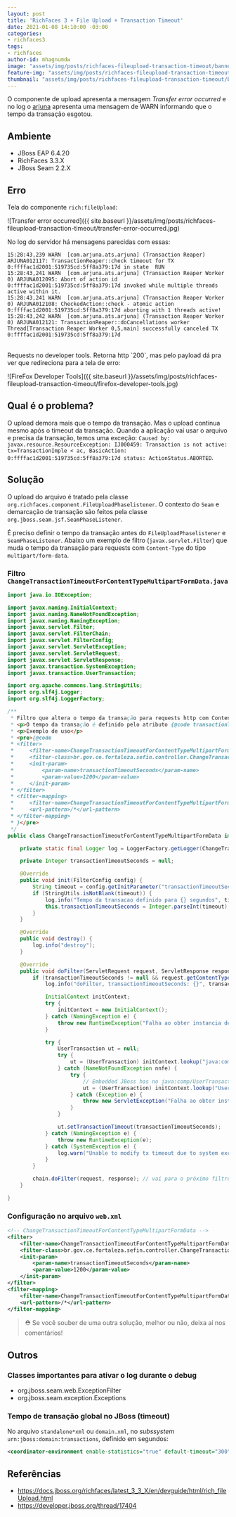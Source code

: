 ```yaml
---
layout: post
title: 'RichFaces 3 + File Upload + Transaction Timeout'
date: 2021-01-08 14:10:00 -03:00
categories:
- richfaces3
tags:
- richfaces
author-id: mhagnumdw
image: "assets/img/posts/richfaces-fileupload-transaction-timeout/banner.png"
feature-img: "assets/img/posts/richfaces-fileupload-transaction-timeout/banner.png"
thumbnail: "assets/img/posts/richfaces-fileupload-transaction-timeout/banner.png"
---
```


O componente de upload apresenta a mensagem _Transfer error occurred_ e no log o [arjuna](https://narayana.io/arjuna-core/index.html) apresenta uma mensagem de WARN informando que o tempo da transação esgotou.

<!--more-->

## Ambiente

- JBoss EAP 6.4.20
- RichFaces 3.3.X
- JBoss Seam 2.2.X

## Erro

Tela do componente `rich:fileUpload`:

![Transfer error occurred]({{ site.baseurl }}/assets/img/posts/richfaces-fileupload-transaction-timeout/transfer-error-occurred.jpg)

No log do servidor há mensagens parecidas com essas:

```console
15:28:43,239 WARN  [com.arjuna.ats.arjuna] (Transaction Reaper) ARJUNA012117: TransactionReaper::check timeout for TX 0:ffffac1d2001:519735cd:5ff8a379:17d in state  RUN
15:28:43,241 WARN  [com.arjuna.ats.arjuna] (Transaction Reaper Worker 0) ARJUNA012095: Abort of action id 0:ffffac1d2001:519735cd:5ff8a379:17d invoked while multiple threads active within it.
15:28:43,241 WARN  [com.arjuna.ats.arjuna] (Transaction Reaper Worker 0) ARJUNA012108: CheckedAction::check - atomic action 0:ffffac1d2001:519735cd:5ff8a379:17d aborting with 1 threads active!
15:28:43,242 WARN  [com.arjuna.ats.arjuna] (Transaction Reaper Worker 0) ARJUNA012121: TransactionReaper::doCancellations worker Thread[Transaction Reaper Worker 0,5,main] successfully canceled TX 0:ffffac1d2001:519735cd:5ff8a379:17d
```

<br/>
Requests no developer tools. Retorna http `200`, mas pelo payload dá pra ver que redireciona para a tela de erro:

![FireFox Developer Tools]({{ site.baseurl }}/assets/img/posts/richfaces-fileupload-transaction-timeout/firefox-developer-tools.jpg)

## Qual é o problema?

O upload demora mais que o tempo da transação. Mas o upload continua mesmo após o timeout da transação. Quando a aplicação vai usar o arquivo e precisa da transação, temos uma exceção: `Caused by: javax.resource.ResourceException: IJ000459: Transaction is not active: tx=TransactionImple < ac, BasicAction: 0:ffffac1d2001:519735cd:5ff8a379:17d status: ActionStatus.ABORTED`.

## Solução

O upload do arquivo é tratado pela classe `org.richfaces.component.FileUploadPhaselistener`. O contexto do `Seam` e demarcação de transação são feitos pela classe `org.jboss.seam.jsf.SeamPhaseListener`.

É preciso definir o tempo da transação antes do `FileUploadPhaselistener` e `SeamPhaseListener`. Abaixo um exemplo de filtro (`javax.servlet.Filter`) que muda o tempo da transação para requests com `Content-Type` do tipo `multipart/form-data`.

### Filtro `ChangeTransactionTimeoutForContentTypeMultipartFormData.java`

```java
import java.io.IOException;

import javax.naming.InitialContext;
import javax.naming.NameNotFoundException;
import javax.naming.NamingException;
import javax.servlet.Filter;
import javax.servlet.FilterChain;
import javax.servlet.FilterConfig;
import javax.servlet.ServletException;
import javax.servlet.ServletRequest;
import javax.servlet.ServletResponse;
import javax.transaction.SystemException;
import javax.transaction.UserTransaction;

import org.apache.commons.lang.StringUtils;
import org.slf4j.Logger;
import org.slf4j.LoggerFactory;

/**
 * Filtro que altera o tempo da transação para requests http com Content-Type multipart/form-data.
 * <p>O tempo da transação é definido pelo atributo {@code transactionTimeoutSeconds} no web.xml.</p>
 * <p>Exemplo de uso</p>
 * <pre>{@code
 * <filter>
 *     <filter-name>ChangeTransactionTimeoutForContentTypeMultipartFormData</filter-name>
 *     <filter-class>br.gov.ce.fortaleza.sefin.controller.ChangeTransactionTimeoutForContentTypeMultipartFormData</filter-class>
 *     <init-param>
 *         <param-name>transactionTimeoutSeconds</param-name>
 *         <param-value>1200</param-value>
 *     </init-param>
 * </filter>
 * <filter-mapping>
 *     <filter-name>ChangeTransactionTimeoutForContentTypeMultipartFormData</filter-name>
 *     <url-pattern>/*</url-pattern>
 * </filter-mapping>
 * }</pre>
 */
public class ChangeTransactionTimeoutForContentTypeMultipartFormData implements Filter {

    private static final Logger log = LoggerFactory.getLogger(ChangeTransactionTimeoutForContentTypeMultipartFormData.class);

    private Integer transactionTimeoutSeconds = null;

    @Override
    public void init(FilterConfig config) {
        String timeout = config.getInitParameter("transactionTimeoutSeconds");
        if (StringUtils.isNotBlank(timeout)) {
            log.info("Tempo da transacao definido para {} segundos", timeout);
            this.transactionTimeoutSeconds = Integer.parseInt(timeout);
        }
    }

    @Override
    public void destroy() {
        log.info("destroy");
    }

    @Override
    public void doFilter(ServletRequest request, ServletResponse response, FilterChain chain) throws IOException, ServletException {
        if (transactionTimeoutSeconds != null && request.getContentType() != null && request.getContentType().toLowerCase().indexOf("multipart/form-data") > -1) {
            log.info("doFilter, transactionTimeoutSeconds: {}", transactionTimeoutSeconds);

            InitialContext initContext;
            try {
                initContext = new InitialContext();
            } catch (NamingException e) {
                throw new RuntimeException("Falha ao obter instancia de InitialContext", e);
            }

            try {
                UserTransaction ut = null;
                try {
                    ut = (UserTransaction) initContext.lookup("java:comp/UserTransaction");
                } catch (NameNotFoundException nnfe) {
                    try {
                        // Embedded JBoss has no java:comp/UserTransaction
                        ut = (UserTransaction) initContext.lookup("UserTransaction");
                    } catch (Exception e) {
                        throw new ServletException("Falha ao obter instancia de UserTransaction", nnfe);
                    }
                }

                ut.setTransactionTimeout(transactionTimeoutSeconds);
            } catch (NamingException e) {
                throw new RuntimeException(e);
            } catch (SystemException e) {
                log.warn("Unable to modify tx timeout due to system exception.", e);
            }
        }

        chain.doFilter(request, response); // vai para o próximo filtro
    }

}
```

### Configuração no arquivo `web.xml`

```xml
<!-- ChangeTransactionTimeoutForContentTypeMultipartFormData -->
<filter>
    <filter-name>ChangeTransactionTimeoutForContentTypeMultipartFormData</filter-name>
    <filter-class>br.gov.ce.fortaleza.sefin.controller.ChangeTransactionTimeoutForContentTypeMultipartFormData</filter-class>
    <init-param>
        <param-name>transactionTimeoutSeconds</param-name>
        <param-value>1200</param-value>
    </init-param>
</filter>
<filter-mapping>
    <filter-name>ChangeTransactionTimeoutForContentTypeMultipartFormData</filter-name>
    <url-pattern>/*</url-pattern>
</filter-mapping>
```

> ⛑️ Se você souber de uma outra solução, melhor ou não, deixa aí nos comentários!

## Outros

### Classes importantes para ativar o log durante o debug

- org.jboss.seam.web.ExceptionFilter
- org.jboss.seam.exception.Exceptions

### Tempo de transação global no JBoss (timeout)

No arquivo `standalone*xml` ou `domain.xml`, no _subssystem_ `urn:jboss:domain:transactions`, definido em segundos:

```xml
<coordinator-environment enable-statistics="true" default-timeout="300"/>
```

## Referências

- <https://docs.jboss.org/richfaces/latest_3_3_X/en/devguide/html/rich_fileUpload.html>
- <https://developer.jboss.org/thread/17404>
